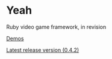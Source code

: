 # Yeah

Ruby video game framework, in revision

[Demos](https://github.com/yeahrb/yeah/wiki/Demos)

[Latest release version (0.4.2)](https://github.com/yeahrb/yeah/tree/0.4.2)

